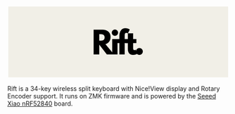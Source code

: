 
<div align="center">
    <img src="gallery/logo.png">
</div>

Rift is a 34-key wireless split keyboard with Nice!View display and Rotary Encoder support. It runs on ZMK firmware and is powered by the [Seeed Xiao nRF52840](https://www.seeedstudio.com/Seeed-XIAO-BLE-nRF52840-p-5201.html) board.
